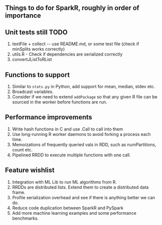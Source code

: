 ## Things to do for SparkR, roughly in order of importance

## Unit tests still TODO

1. textFile + collect -- use README.md, or some test file (check if minSplits
works correctly)
2. utils.R - Check if dependencies are serialized correctly
3. convertJListToRList

## Functions to support
1. Similar to `stats.py` in Python, add support for mean, median, stdev etc.
2. Broadcast variables.
3. Consider if we need to extend `addPackage` so that any given R file can be sourced in the worker before functions are run.

## Performance improvements
1. Write hash functions in C and use .Call to call into them
2. Use long-running R worker daemons to avoid forking a process each time.
3. Memoizations of frequently queried vals in RDD, such as numPartitions, count etc.
4. Pipelined RRDD to execute multiple functions with one call.

## Feature wishlist

1. Integration with ML Lib to run ML algorithms from R.
2. RRDDs are distributed lists. Extend them to create a distributed data frame.
3. Profile serialization overhead and see if there is anything better we can do.
4. Reduce code duplication between SparkR and PySpark
5. Add more machine learning examples and some performance benchmarks.
